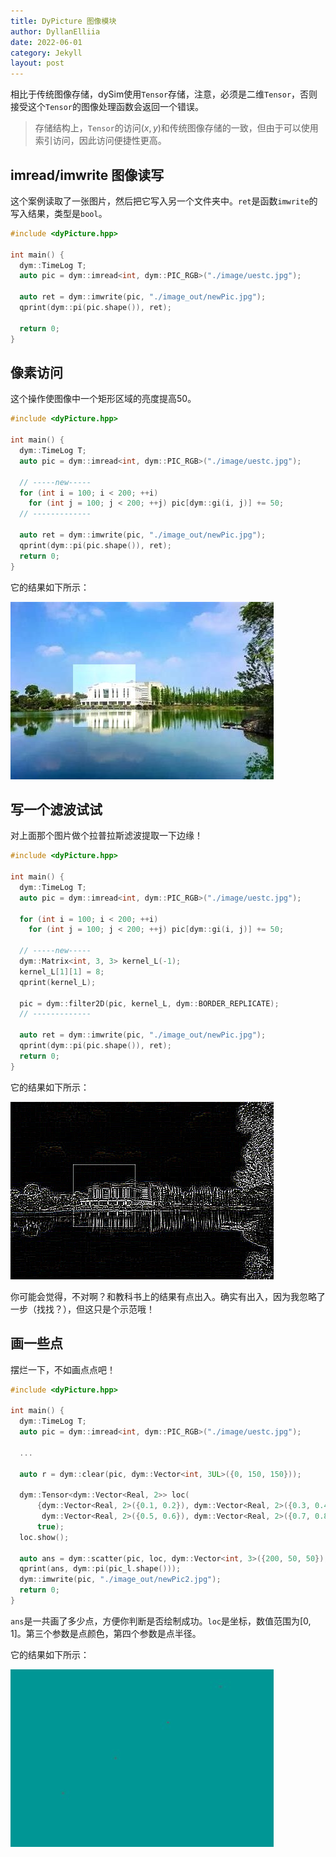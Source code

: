 ```yaml
---
title: DyPicture 图像模块
author: DyllanElliia
date: 2022-06-01
category: Jekyll
layout: post
---
```


相比于传统图像存储，dySim使用`Tensor`存储，注意，必须是二维`Tensor`，否则接受这个`Tensor`的图像处理函数会返回一个错误。

> 存储结构上，`Tensor`的访问$(x,y)$和传统图像存储的一致，但由于可以使用索引访问，因此访问便捷性更高。


## imread/imwrite 图像读写

这个案例读取了一张图片，然后把它写入另一个文件夹中。`ret`是函数`imwrite`的写入结果，类型是`bool`。

~~~cpp
#include <dyPicture.hpp>

int main() {
  dym::TimeLog T;
  auto pic = dym::imread<int, dym::PIC_RGB>("./image/uestc.jpg");

  auto ret = dym::imwrite(pic, "./image_out/newPic.jpg");
  qprint(dym::pi(pic.shape()), ret);

  return 0;
}
~~~

## 像素访问

这个操作使图像中一个矩形区域的亮度提高50。

~~~cpp
#include <dyPicture.hpp>

int main() {
  dym::TimeLog T;
  auto pic = dym::imread<int, dym::PIC_RGB>("./image/uestc.jpg");

  // -----new-----
  for (int i = 100; i < 200; ++i)
    for (int j = 100; j < 200; ++j) pic[dym::gi(i, j)] += 50;
  // -------------

  auto ret = dym::imwrite(pic, "./image_out/newPic.jpg");
  qprint(dym::pi(pic.shape()), ret);
  return 0;
}
~~~

它的结果如下所示：

![uestc](pic/newPic.jpg)


## 写一个滤波试试

对上面那个图片做个拉普拉斯滤波提取一下边缘！

~~~cpp
#include <dyPicture.hpp>

int main() {
  dym::TimeLog T;
  auto pic = dym::imread<int, dym::PIC_RGB>("./image/uestc.jpg");

  for (int i = 100; i < 200; ++i)
    for (int j = 100; j < 200; ++j) pic[dym::gi(i, j)] += 50;

  // -----new-----
  dym::Matrix<int, 3, 3> kernel_L(-1);
  kernel_L[1][1] = 8;
  qprint(kernel_L);

  pic = dym::filter2D(pic, kernel_L, dym::BORDER_REPLICATE);
  // -------------

  auto ret = dym::imwrite(pic, "./image_out/newPic.jpg");
  qprint(dym::pi(pic.shape()), ret);
  return 0;
}
~~~

它的结果如下所示：

![uestc](pic/newPic_l.png)

你可能会觉得，不对啊？和教科书上的结果有点出入。确实有出入，因为我忽略了一步（找找？），但这只是个示范哦！

## 画一些点

摆烂一下，不如画点点吧！

~~~cpp
#include <dyPicture.hpp>

int main() {
  dym::TimeLog T;
  auto pic = dym::imread<int, dym::PIC_RGB>("./image/uestc.jpg");

  ...

  auto r = dym::clear(pic, dym::Vector<int, 3UL>({0, 150, 150}));

  dym::Tensor<dym::Vector<Real, 2>> loc(
      {dym::Vector<Real, 2>({0.1, 0.2}), dym::Vector<Real, 2>({0.3, 0.4}),
       dym::Vector<Real, 2>({0.5, 0.6}), dym::Vector<Real, 2>({0.7, 0.8})},
      true);
  loc.show();

  auto ans = dym::scatter(pic, loc, dym::Vector<int, 3>({200, 50, 50}), 1);
  qprint(ans, dym::pi(pic_l.shape()));
  dym::imwrite(pic, "./image_out/newPic2.jpg");
  return 0;
}
~~~

`ans`是一共画了多少点，方便你判断是否绘制成功。`loc`是坐标，数值范围为$[0,1]$。第三个参数是点颜色，第四个参数是点半径。

它的结果如下所示：

![uestc](pic/newPic2.jpg)